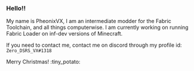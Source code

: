 ### Hello!!

My name is PheonixVX, I am an intermediate modder for the Fabric Toolchain, and all things computerwise.
I am currently working on running Fabric Loader on inf-dev versions of Minecraft.

If you need to contact me, contact me on discord through my profile id: `Zero_DSRS_VX#1318`

Merry Christmas!
:tiny_potato:

